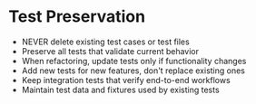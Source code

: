 # Test Preservation
- NEVER delete existing test cases or test files
- Preserve all tests that validate current behavior
- When refactoring, update tests only if functionality changes
- Add new tests for new features, don't replace existing ones
- Keep integration tests that verify end-to-end workflows
- Maintain test data and fixtures used by existing tests